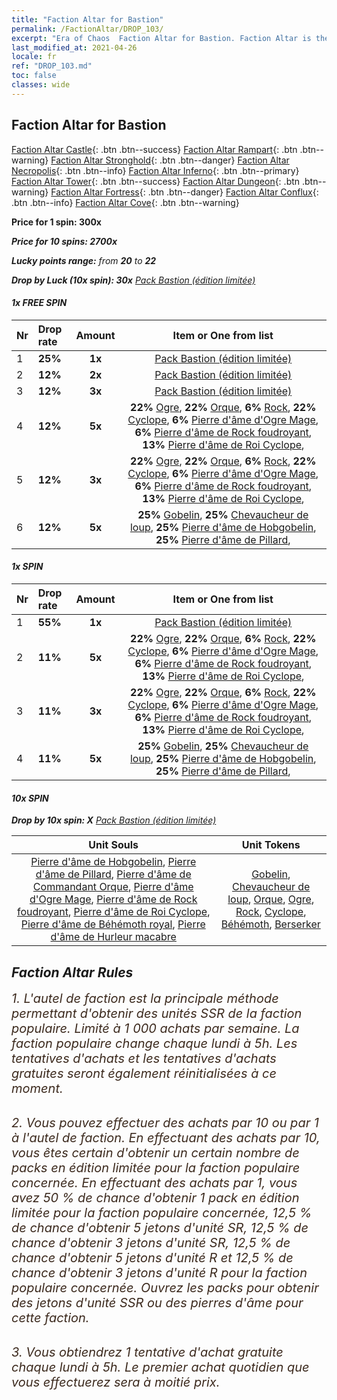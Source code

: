 ```yaml
---
title: "Faction Altar for Bastion"
permalink: /FactionAltar/DROP_103/
excerpt: "Era of Chaos  Faction Altar for Bastion. Faction Altar is the primary method for obtaining SSR units from the popular faction. Limited to 1,000 purchases each week. The popular faction changes at 05:00 every Monday. Purchase attempts and free purchase attempts will also reset then."
last_modified_at: 2021-04-26
locale: fr
ref: "DROP_103.md"
toc: false
classes: wide
---
```


##  Faction Altar for **Bastion**

  [Faction Altar Castle](/fr/FactionAltar/DROP_101/){: .btn .btn--success} [Faction Altar Rampart](/fr/FactionAltar/DROP_102/){: .btn .btn--warning} [Faction Altar Stronghold](/fr/FactionAltar/DROP_103/){: .btn .btn--danger} [Faction Altar Necropolis](/fr/FactionAltar/DROP_104/){: .btn .btn--info} [Faction Altar Inferno](/fr/FactionAltar/DROP_105/){: .btn .btn--primary} [Faction Altar Tower](/fr/FactionAltar/DROP_106/){: .btn .btn--success} [Faction Altar Dungeon](/fr/FactionAltar/DROP_107/){: .btn .btn--warning} [Faction Altar Fortress](/fr/FactionAltar/DROP_108/){: .btn .btn--danger} [Faction Altar Conflux](/fr/FactionAltar/DROP_109/){: .btn .btn--info} [Faction Altar Cove](/fr/FactionAltar/DROP_112/){: .btn .btn--warning} 

  **Price for 1 spin: 300x** <i class="fas fa-gem"/>

  **Price for 10 spins: 2700x** <i class="fas fa-gem"/>

  **Lucky points range:** from **20** to **22**

  **Drop by Luck (10x spin): 30x** [Pack Bastion (édition limitée)](/ItemsFR/con_2140/)

####  1x FREE SPIN 

  |    Nr    |  Drop rate  |  Amount   |   Item or One from list  |
  |:---------|:------------|:---------:|:------------------------:|
  | 1 | **25%** | **1x** | [Pack Bastion (édition limitée)](/ItemsFR/con_2140/) |
  | 2 | **12%** | **2x** | [Pack Bastion (édition limitée)](/ItemsFR/con_2140/) |
  | 3 | **12%** | **3x** | [Pack Bastion (édition limitée)](/ItemsFR/con_2140/) |
  | 4 | **12%** | **5x** |  **22%** [Ogre](/ItemsFR/unt_220/),  **22%** [Orque](/ItemsFR/unt_219/),  **6%** [Rock](/ItemsFR/unt_221/),  **22%** [Cyclope](/ItemsFR/unt_222/),  **6%** [Pierre d'âme d'Ogre Mage](/ItemsFR/unt_308/),  **6%** [Pierre d'âme de Rock foudroyant](/ItemsFR/unt_309/),  **13%** [Pierre d'âme de Roi Cyclope](/ItemsFR/unt_310/),  |
  | 5 | **12%** | **3x** |  **22%** [Ogre](/ItemsFR/unt_220/),  **22%** [Orque](/ItemsFR/unt_219/),  **6%** [Rock](/ItemsFR/unt_221/),  **22%** [Cyclope](/ItemsFR/unt_222/),  **6%** [Pierre d'âme d'Ogre Mage](/ItemsFR/unt_308/),  **6%** [Pierre d'âme de Rock foudroyant](/ItemsFR/unt_309/),  **13%** [Pierre d'âme de Roi Cyclope](/ItemsFR/unt_310/),  |
  | 6 | **12%** | **5x** |  **25%** [Gobelin](/ItemsFR/unt_217/),  **25%** [Chevaucheur de loup](/ItemsFR/unt_218/),  **25%** [Pierre d'âme de Hobgobelin](/ItemsFR/unt_305/),  **25%** [Pierre d'âme de Pillard](/ItemsFR/unt_306/),  |


####  1x SPIN 

  |    Nr    |  Drop rate  |  Amount   |   Item or One from list  |
  |:---------|:------------|:---------:|:------------------------:|
  | 1 | **55%** | **1x** | [Pack Bastion (édition limitée)](/ItemsFR/con_2140/) |
  | 2 | **11%** | **5x** |  **22%** [Ogre](/ItemsFR/unt_220/),  **22%** [Orque](/ItemsFR/unt_219/),  **6%** [Rock](/ItemsFR/unt_221/),  **22%** [Cyclope](/ItemsFR/unt_222/),  **6%** [Pierre d'âme d'Ogre Mage](/ItemsFR/unt_308/),  **6%** [Pierre d'âme de Rock foudroyant](/ItemsFR/unt_309/),  **13%** [Pierre d'âme de Roi Cyclope](/ItemsFR/unt_310/),  |
  | 3 | **11%** | **3x** |  **22%** [Ogre](/ItemsFR/unt_220/),  **22%** [Orque](/ItemsFR/unt_219/),  **6%** [Rock](/ItemsFR/unt_221/),  **22%** [Cyclope](/ItemsFR/unt_222/),  **6%** [Pierre d'âme d'Ogre Mage](/ItemsFR/unt_308/),  **6%** [Pierre d'âme de Rock foudroyant](/ItemsFR/unt_309/),  **13%** [Pierre d'âme de Roi Cyclope](/ItemsFR/unt_310/),  |
  | 4 | **11%** | **5x** |  **25%** [Gobelin](/ItemsFR/unt_217/),  **25%** [Chevaucheur de loup](/ItemsFR/unt_218/),  **25%** [Pierre d'âme de Hobgobelin](/ItemsFR/unt_305/),  **25%** [Pierre d'âme de Pillard](/ItemsFR/unt_306/),  |


####  10x SPIN 

  **Drop by 10x spin: X** [Pack Bastion (édition limitée)](/ItemsFR/con_2140/)

  |    Unit Souls    |  Unit Tokens  |
  |:----------------:|:-------------:|
  | [Pierre d'âme de Hobgobelin](/ItemsFR/unt_305/), [Pierre d'âme de Pillard](/ItemsFR/unt_306/), [Pierre d'âme de Commandant Orque](/ItemsFR/unt_307/), [Pierre d'âme d'Ogre Mage](/ItemsFR/unt_308/), [Pierre d'âme de Rock foudroyant](/ItemsFR/unt_309/), [Pierre d'âme de Roi Cyclope](/ItemsFR/unt_310/), [Pierre d'âme de Béhémoth royal](/ItemsFR/unt_311/), [Pierre d'âme de Hurleur macabre](/ItemsFR/unt_312/) | [Gobelin](/ItemsFR/unt_217/), [Chevaucheur de loup](/ItemsFR/unt_218/), [Orque](/ItemsFR/unt_219/), [Ogre](/ItemsFR/unt_220/), [Rock](/ItemsFR/unt_221/), [Cyclope](/ItemsFR/unt_222/), [Béhémoth](/ItemsFR/unt_223/), [Berserker](/ItemsFR/unt_224/) |



## Faction Altar Rules

  <span style="color: #3c2a1e;font-size:20px">1. L'autel de faction est la principale méthode permettant d'obtenir des unités SSR de la faction populaire. Limité à 1 000 achats par semaine. La faction populaire change chaque lundi à 5h. Les tentatives d'achats et les tentatives d'achats gratuites seront également réinitialisées à ce moment. </span><br/>

<br/>  <span style="color: #3c2a1e;font-size:20px">2. Vous pouvez effectuer des achats par 10 ou par 1 à l'autel de faction. En effectuant des achats par 10, vous êtes certain d'obtenir un certain nombre de packs en édition limitée pour la faction populaire concernée. En effectuant des achats par 1, vous avez 50 % de chance d'obtenir 1 pack en édition limitée pour la faction populaire concernée, 12,5 % de chance d'obtenir 5 jetons d'unité SR, 12,5 % de chance d'obtenir 3 jetons d'unité SR, 12,5 % de chance d'obtenir 5 jetons d'unité R et 12,5 % de chance d'obtenir 3 jetons d'unité R pour la faction populaire concernée. Ouvrez les packs pour obtenir des jetons d'unité SSR ou des pierres d'âme pour cette faction.</span><br/>

<br/>  <span style="color: #3c2a1e;font-size:20px">3. Vous obtiendrez 1 tentative d'achat gratuite chaque lundi à 5h. Le premier achat quotidien que vous effectuerez sera à moitié prix.</span><br/>

<br/>